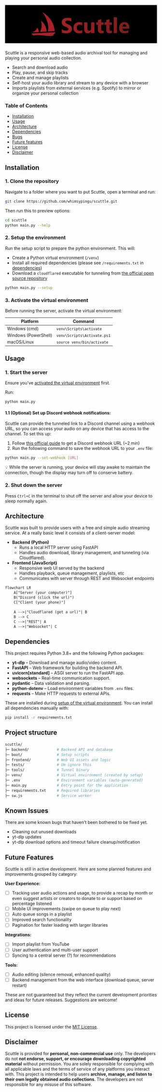 ![Scuttle banner](./frontend/assets/color_banner.png)
---
Scuttle is a responsive web-based audio archival tool for managing and playing your personal audio collection.

- Search and download audio
- Play, pause, and skip tracks
- Create and manage playlists
- Self-host your audio library and stream to any device with a browser
- Imports playlists from external services (e.g. Spotify) to mirror or organize your personal collection

### Table of Contents
- [Installation](#installation)
- [Usage](#usage)
- [Architecture](#architecture)
- [Dependencies](#dependencies)
- [Bugs](#known-issues)
- [Future features](#future-features)
- [License](#license)
- [Disclaimer](#disclaimer)


## Installation

### 1. Clone the repository
Navigate to a folder where you want to put Scuttle, open a terminal and run:
```bash
git clone https://github.com/whimsypingu/scuttle.git
```

Then run this to preview options:
```bash
cd scuttle
python main.py --help
```

### 2. Setup the environment
Run the setup script to prepare the python environment. This will:
* Create a Python virtual environment (```/venv```)
* Install all required dependencies (please see ```/requirements.txt``` in [dependencies](#dependencies))
* Download a ```cloudflared``` executable for tunneling from [the official open source repository](https://github.com/cloudflare/cloudflared/releases/latest/)

```bash
python main.py --setup
```

### 3. Activate the virtual environment
Before running the server, activate the virtual environment:

| Platform             | Command                     |
| -------------------- | --------------------------- |
| Windows (cmd)        | `venv\Scripts\activate`     |
| Windows (PowerShell) | `venv\Scripts\Activate.ps1` |
| macOS/Linux          | `source venv/bin/activate`  |


## Usage

### 1. Start the server
Ensure you've [activated the virtual environment](#3-activate-the-virtual-environment) first. 

Run:
```bash
python main.py
```


#### 1.1 (Optional) Set up Discord webhook notifications:
Scuttle can provide the tunneled link to a Discord channel using a webhook URL, so you can access your audio on any device that has access to the channel. To set this up:

1. Follow [this official guide](https://support.discord.com/hc/en-us/articles/228383668-Intro-to-Webhooks) to get a Discord webhook URL (~2 min)
2. Run the following command to save the webhook URL to your `.env` file:
```bash
python main.py --set-webhook [URL]
```

💡 While the server is running, your device will stay awake to maintain the connection, though the display may turn off to conserve battery.

### 2. Shut down the server
Press ```Ctrl+C``` in the terminal to shut off the server and allow your device to sleep normally again.


## Architecture
Scuttle was built to provide users with a free and simple audio streaming service. At a really basic level it consists of a client-server model:

- **Backend (Python)**
    - Runs a local HTTP server using FastAPI
    - Handles audio download, library management, and tunneling (via Cloudflared).
- **Frontend (JavaScript)**
    - Responsive web UI served by the backend
    - Handles playback, queue management, playlists, etc
    - Communicates with server through REST and Websocket endpoints

```mermaid
flowchart LR
    A["Server (your computer)"]
    B("Discord (click the url)")
    C["Client (your phone)"]

    A -->|"Cloudflared (get a url)"| B
    B --> C
    C -->|"REST"| A
    A -->|"Websocket"| C
```


## Dependencies
This project requires Python 3.8+ and the following Python packages:

- **yt-dlp** – Download and manage audio/video content.  
- **FastAPI** – Web framework for building the backend API.  
- **uvicorn[standard]** – ASGI server to run the FastAPI app.  
- **websockets** – Real-time communication support.  
- **pydantic** – Data validation and parsing.  
- **python-dotenv** – Load environment variables from `.env` files.  
- **requests** – Make HTTP requests to external APIs.

These are installed during [setup of the virtual environment](#2-setup-the-environment). You can install all dependencies manually with:
```bash
pip install -r requirements.txt
```


## Project structure
```bash
scuttle/
├─ backend/             # Backend API and database
├─ boot/                # Setup scripts
├─ frontend/            # Web UI assets and logic
├─ tests/               # Um ignore this
├─ tools/               # Tunnel binary
├─ venv/                # Virtual environment (created by setup)
├─ .env                 # Environment variables (auto-generated)
├─ main.py              # Entry point for the application
├─ requirements.txt     # Required libraries
├─ sw.js                # Service worker
```


## Known Issues
There are some known bugs that haven't been bothered to be fixed yet.
* Cleaning out unused downloads
* yt-dlp updates
* yt-dlp download options and timeout failure cleanup/notification


## Future Features
Scuttle is still in active development. Here are some planned features and improvements grouped by category:

**User Experience:**
- [ ] Tracking user audio actions and usage, to provide a recap by month or even suggest artists or creators to donate to or support based on percentage listened
- [ ] Mobile UI improvements (swipe on queue to play next)
- [ ] Auto queue songs in a playlist
- [ ] Improved search functionality
- [ ] Pagination for faster loading with larger libraries

**Integrations:**
- [ ] Import playlist from YouTube  
- [ ] User authentication and multi-user support
- [ ] Syncing to a central server (?) for recommendations

**Tools:**
- [ ] Audio editing (silence removal, enhanced quality)
- [ ] Backend management from the web interface (download queue, server restart)

These are not guaranteed but they reflect the current development priorities and ideas for future releases. Suggestions are welcome!


## License
This project is licensed under the [MIT License](./LICENSE).


## Disclaimer
Scuttle is provided for **personal, non-commercial use** only.
The developers do not **not endorse, support, or encourage downloading copyrighted material** without permission.
You are solely responsible for complying with all applicable laws and the terms of service of any platforms you interact with.
This project is intended to help users **archive, manage, and listen to their own legally obtained audio collections**. The developers are not responsible for any misuse of this software.
